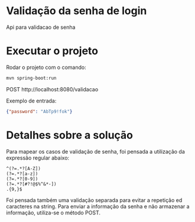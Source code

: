 # Validação da senha de login
Api para validacao de senha

# Executar o projeto
Rodar o projeto com o comando: 

```bash
mvn spring-boot:run
```

POST
http://localhost:8080/validacao

Exemplo de entrada:

```json
{"password": "AbTp9!fok"}
```

# Detalhes sobre a solução
Para mapear os casos de validação de senha, foi pensada a utilização da expressão regular abaixo:
```text
^(?=.*?[A-Z])
(?=.*?[a-z])
(?=.*?[0-9])
(?=.*?[#?!@$%^&*-])
.{9,}$
```
Foi pensada também uma validação separada para evitar a repetição ed caracteres na string.
Para enviar a informação da senha e não armazenar a informação, utiliza-se o método POST.
